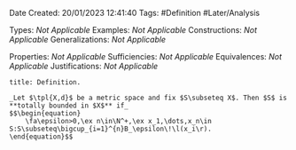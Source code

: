 <div class="topSpace"></div>

Date Created: 20/01/2023 12:41:40
Tags: #Definition #Later/Analysis

Types: _Not Applicable_
Examples: _Not Applicable_
Constructions: _Not Applicable_
Generalizations: _Not Applicable_

Properties: _Not Applicable_
Sufficiencies: _Not Applicable_
Equivalences: _Not Applicable_
Justifications: _Not Applicable_

``` ad-Definition
title: Definition.

_Let $\tpl{X,d}$ be a metric space and fix $S\subseteq X$. Then $S$ is **totally bounded in $X$** if_
$$\begin{equation}
    \fa\epsilon>0,\ex n\in\N^+,\ex x_1,\dots,x_n\in S:S\subseteq\bigcup_{i=1}^{n}B_\epsilon\!\l(x_i\r).
\end{equation}$$

```
